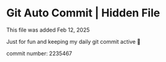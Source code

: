 # Git Auto Commit | Hidden File

This file was added Feb 12, 2025

Just for fun and keeping my daily git commit active 🤪

commit number: 2235467
